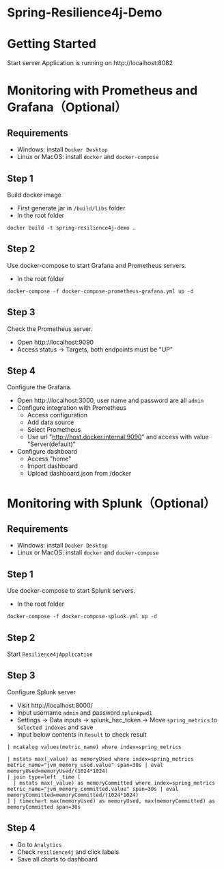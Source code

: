# Spring-Resilience4j-Demo

# Getting Started

Start server
Application is running on http://localhost:8082

# Monitoring with Prometheus and Grafana（Optional）

## Requirements

- Windows: install `Docker Desktop`
- Linux or MacOS: install `docker` and `docker-compose`

## Step 1

Build docker image

- First generate jar in `/build/libs` folder
- In the root folder

```
docker build -t spring-resilience4j-demo .
```

## Step 2

Use docker-compose to start Grafana and Prometheus servers.

- In the root folder

```
docker-compose -f docker-compose-prometheus-grafana.yml up -d
```

## Step 3

Check the Prometheus server.

- Open http://localhost:9090
- Access status -> Targets, both endpoints must be "UP"

## Step 4

Configure the Grafana.

- Open http://localhost:3000, user name and password are all `admin`
- Configure integration with Prometheus
    - Access configuration
    - Add data source
    - Select Prometheus
    - Use url "http://host.docker.internal:9090" and access with value "Server(default)"
- Configure dashboard
    - Access "home"
    - Import dashboard
    - Upload dashboard.json from /docker

# Monitoring with Splunk（Optional）

## Requirements

- Windows: install `Docker Desktop`
- Linux or MacOS: install `docker` and `docker-compose`

## Step 1

Use docker-compose to start Splunk servers.

- In the root folder

```
docker-compose -f docker-compose-splunk.yml up -d
```

## Step 2

Start `Resilience4jApplication`

## Step 3

Configure Splunk server

- Visit http://localhost:8000/
- Input username `admin` and password `splunkpwd1`
- Settings -> Data inputs -> splunk_hec_token -> Move `spring_metrics` to `Selected indexes` and save
- Input below contents in `Result` to check result

```
| mcatalog values(metric_name) where index=spring_metrics
```

```
| mstats max(_value) as memoryUsed where index=spring_metrics metric_name="jvm_memory_used.value" span=30s | eval memoryUsed=memoryUsed/(1024*1024)
| join type=left _time [
  | mstats max(_value) as memoryCommitted where index=spring_metrics metric_name="jvm_memory_committed.value" span=30s | eval memoryCommitted=memoryCommitted/(1024*1024)
] | timechart max(memoryUsed) as memoryUsed, max(memoryCommitted) as memoryCommitted span=30s
```

## Step 4
- Go to `Analytics`
- Check `resilience4j` and click labels
- Save all charts to dashboard
